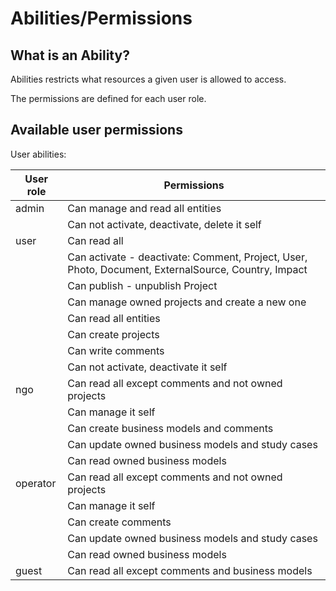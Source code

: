 # Abilities/Permissions

## What is an Ability?

Abilities restricts what resources a given user is allowed to access.

The permissions are defined for each user role.

## Available user permissions

User abilities:

| User role       | Permissions
| -------------   | -------------
| admin           | Can manage and read all entities
|                 | Can not activate, deactivate, delete it self
| user            | Can read all
|                 | Can activate - deactivate: Comment, Project, User, Photo, Document, ExternalSource, Country, Impact
|                 | Can publish - unpublish Project
|                 | Can manage owned projects and create a new one
|                 | Can read all entities
|                 | Can create projects
|                 | Can write comments
|                 | Can not activate, deactivate it self
| ngo             | Can read all except comments and not owned projects
|                 | Can manage it self
|                 | Can create business models and comments
|                 | Can update owned business models and study cases
|                 | Can read owned business models
| operator        | Can read all except comments and not owned projects
|                 | Can manage it self
|                 | Can create comments
|                 | Can update owned business models and study cases
|                 | Can read owned business models
| guest           | Can read all except comments and business models
